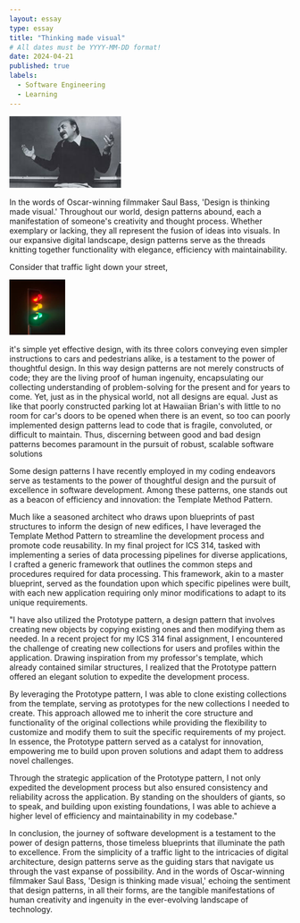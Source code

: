 ```yaml
---
layout: essay
type: essay
title: "Thinking made visual"
# All dates must be YYYY-MM-DD format!
date: 2024-04-21
published: true
labels:
  - Software Engineering
  - Learning
---
```

<img src="../img/cotton/saul-bass.jpeg" width="200px">
<p>In the words of Oscar-winning filmmaker Saul Bass, 'Design is thinking made visual.' Throughout our world, design patterns abound, each a manifestation of someone's creativity and thought process. Whether exemplary or lacking, they all represent the fusion of ideas into visuals. In our expansive digital landscape, design patterns serve as the threads knitting together functionality with elegance, efficiency with maintainability.
 </p>

<p>Consider that traffic light down your street, </p>
<img src="../img/cotton/traffic-light.jpeg" width="100 px">
<p>it's simple yet effective design, with its three colors conveying even simpler instructions to cars and pedestrians alike, is a testament to the power of thoughtful design. In this way design patterns are not merely constructs of code; they are the living proof of human ingenuity, encapsulating our collecting understanding of problem-solving for the present and for years to come. Yet, just as in the physical world, not all designs are equal. Just as like that poorly constructed parking lot at Hawaiian Brian's with little to no room for car's doors to be opened when there is an event, so too can poorly implemented design patterns lead to code that is fragile, convoluted, or difficult to maintain. Thus, discerning between good and bad design patterns becomes paramount in the pursuit of robust, scalable software solutions</p>

<p>
Some design patterns I have recently employed in my coding endeavors serve as testaments to the power of thoughtful design and the pursuit of excellence in software development. Among these patterns, one stands out as a beacon of efficiency and innovation: the Template Method Pattern.

Much like a seasoned architect who draws upon blueprints of past structures to inform the design of new edifices, I have leveraged the Template Method Pattern to streamline the development process and promote code reusability. In my final project for ICS 314, tasked with implementing a series of data processing pipelines for diverse applications, I crafted a generic framework that outlines the common steps and procedures required for data processing. This framework, akin to a master blueprint, served as the foundation upon which specific pipelines were built, with each new application requiring only minor modifications to adapt to its unique requirements.


"I have also utilized the Prototype pattern, a design pattern that involves creating new objects by copying existing ones and then modifying them as needed. In a recent project for my ICS 314 final assignment, I encountered the challenge of creating new collections for users and profiles within the application. Drawing inspiration from my professor's template, which already contained similar structures, I realized that the Prototype pattern offered an elegant solution to expedite the development process.

By leveraging the Prototype pattern, I was able to clone existing collections from the template, serving as prototypes for the new collections I needed to create. This approach allowed me to inherit the core structure and functionality of the original collections while providing the flexibility to customize and modify them to suit the specific requirements of my project. In essence, the Prototype pattern served as a catalyst for innovation, empowering me to build upon proven solutions and adapt them to address novel challenges.

Through the strategic application of the Prototype pattern, I not only expedited the development process but also ensured consistency and reliability across the application. By standing on the shoulders of giants, so to speak, and building upon existing foundations, I was able to achieve a higher level of efficiency and maintainability in my codebase."

In conclusion, the journey of software development is a testament to the power of design patterns, those timeless blueprints that illuminate the path to excellence. From the simplicity of a traffic light to the intricacies of digital architecture, design patterns serve as the guiding stars that navigate us through the vast expanse of possibility. And in the words of Oscar-winning filmmaker Saul Bass, 'Design is thinking made visual,' echoing the sentiment that design patterns, in all their forms, are the tangible manifestations of human creativity and ingenuity in the ever-evolving landscape of technology.
</p>
